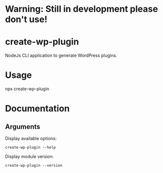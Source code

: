 # Warning: Still in development please don't use!

# create-wp-plugin

NodeJs CLI application to generate WordPress plugins.

# Usage

npx create-wp-plugin

# Documentation

## Arguments

Display available options:

`create-wp-plugin --help`

Display module version:

`create-wp-plugin --version`
